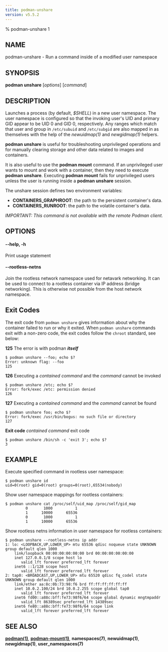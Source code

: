 ```yaml
---
title: podman-unshare
version: v5.5.2
---
```


% podman-unshare 1

## NAME
podman\-unshare - Run a command inside of a modified user namespace

## SYNOPSIS
**podman unshare** [*options*] [*command*]

## DESCRIPTION
Launches a process (by default, *$SHELL*) in a new user namespace. The user
namespace is configured so that the invoking user's UID and primary GID appear
to be UID 0 and GID 0, respectively.  Any ranges which match that user and
group in `/etc/subuid` and `/etc/subgid` are also mapped in as themselves with the
help of the *newuidmap(1)* and *newgidmap(1)* helpers.

**podman unshare** is useful for troubleshooting unprivileged operations and for
manually clearing storage and other data related to images and containers.

It is also useful to use the **podman mount** command.  If an unprivileged user wants to mount and work with a container, then they need to execute
**podman unshare**.  Executing **podman mount** fails for unprivileged users unless the user is running inside a **podman unshare** session.

The unshare session defines two environment variables:

- **CONTAINERS_GRAPHROOT**: the path to the persistent container's data.
- **CONTAINERS_RUNROOT**: the path to the volatile container's data.

*IMPORTANT: This command is not available with the remote Podman client.*

## OPTIONS

#### **--help**, **-h**

Print usage statement

#### **--rootless-netns**

Join the rootless network namespace used for netavark networking. It can be used to
connect to a rootless container via IP address (bridge networking). This is otherwise
not possible from the host network namespace.

## Exit Codes

The exit code from `podman unshare` gives information about why the container
failed to run or why it exited.  When `podman unshare` commands exit with a non-zero code,
the exit codes follow the `chroot` standard, see below:

  **125** The error is with podman **_itself_**

    $ podman unshare --foo; echo $?
    Error: unknown flag: --foo
    125

  **126** Executing a _contained command_ and the _command_ cannot be invoked

    $ podman unshare /etc; echo $?
    Error: fork/exec /etc: permission denied
    126

  **127** Executing a _contained command_ and the _command_ cannot be found

    $ podman unshare foo; echo $?
    Error: fork/exec /usr/bin/bogus: no such file or directory
    127

  **Exit code** _contained command_ exit code

    $ podman unshare /bin/sh -c 'exit 3'; echo $?
    3

## EXAMPLE

Execute specified command in rootless user namespace:
```
$ podman unshare id
uid=0(root) gid=0(root) groups=0(root),65534(nobody)
```

Show user namespace mappings for rootless containers:
```
$ podman unshare cat /proc/self/uid_map /proc/self/gid_map
         0       1000          1
         1      10000      65536
         0       1000          1
         1      10000      65536
```


Show rootless netns information in user namespace for rootless containers:
```
$ podman unshare --rootless-netns ip addr
1: lo: <LOOPBACK,UP,LOWER_UP> mtu 65536 qdisc noqueue state UNKNOWN group default qlen 1000
    link/loopback 00:00:00:00:00:00 brd 00:00:00:00:00:00
    inet 127.0.0.1/8 scope host lo
       valid_lft forever preferred_lft forever
    inet6 ::1/128 scope host
       valid_lft forever preferred_lft forever
2: tap0: <BROADCAST,UP,LOWER_UP> mtu 65520 qdisc fq_codel state UNKNOWN group default qlen 1000
    link/ether aa:8c:0b:73:98:f6 brd ff:ff:ff:ff:ff:ff
    inet 10.0.2.100/24 brd 10.0.2.255 scope global tap0
       valid_lft forever preferred_lft forever
    inet6 fd00::a88c:bff:fe73:98f6/64 scope global dynamic mngtmpaddr
       valid_lft 86389sec preferred_lft 14389sec
    inet6 fe80::a88c:bff:fe73:98f6/64 scope link
       valid_lft forever preferred_lft forever
```


## SEE ALSO
**[podman(1)](podman.1.md)**, **[podman-mount(1)](podman-mount.1.md)**, **namespaces(7)**, **newuidmap(1)**, **newgidmap(1)**, **user\_namespaces(7)**
